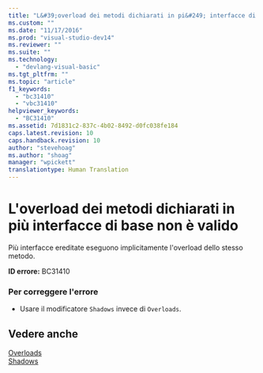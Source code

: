 ```yaml
---
title: "L&#39;overload dei metodi dichiarati in pi&#249; interfacce di base non &#232; valido | Microsoft Docs"
ms.custom: ""
ms.date: "11/17/2016"
ms.prod: "visual-studio-dev14"
ms.reviewer: ""
ms.suite: ""
ms.technology: 
  - "devlang-visual-basic"
ms.tgt_pltfrm: ""
ms.topic: "article"
f1_keywords: 
  - "bc31410"
  - "vbc31410"
helpviewer_keywords: 
  - "BC31410"
ms.assetid: 7d1831c2-837c-4b02-8492-d0fc038fe184
caps.latest.revision: 10
caps.handback.revision: 10
author: "stevehoag"
ms.author: "shoag"
manager: "wpickett"
translationtype: Human Translation
---
```

# L&#39;overload dei metodi dichiarati in pi&#249; interfacce di base non &#232; valido
Più interfacce ereditate eseguono implicitamente l'overload dello stesso metodo.  
  
 **ID errore:** BC31410  
  
### Per correggere l'errore  
  
-   Usare il modificatore `Shadows` invece di `Overloads`.  
  
## Vedere anche  
 [Overloads](../../visual-basic/language-reference/modifiers/overloads.md)   
 [Shadows](../../visual-basic/language-reference/modifiers/shadows.md)